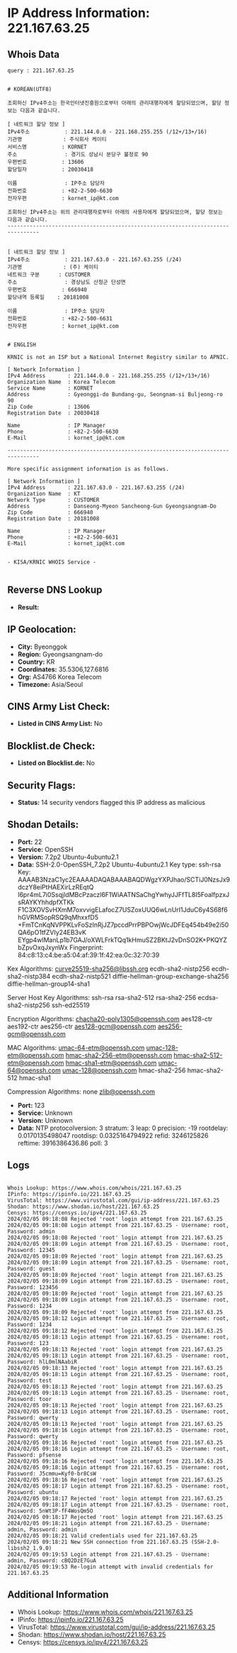 # IP Address Information: 221.167.63.25

## Whois Data
```
query : 221.167.63.25


# KOREAN(UTF8)

조회하신 IPv4주소는 한국인터넷진흥원으로부터 아래의 관리대행자에게 할당되었으며, 할당 정보는 다음과 같습니다.

[ 네트워크 할당 정보 ]
IPv4주소           : 221.144.0.0 - 221.168.255.255 (/12+/13+/16)
기관명             : 주식회사 케이티
서비스명           : KORNET
주소               : 경기도 성남시 분당구 불정로 90
우편번호           : 13606
할당일자           : 20030418

이름               : IP주소 담당자
전화번호           : +82-2-500-6630
전자우편           : kornet_ip@kt.com

조회하신 IPv4주소는 위의 관리대행자로부터 아래의 사용자에게 할당되었으며, 할당 정보는 다음과 같습니다.
--------------------------------------------------------------------------------


[ 네트워크 할당 정보 ]
IPv4주소           : 221.167.63.0 - 221.167.63.255 (/24)
기관명             : (주) 케이티
네트워크 구분      : CUSTOMER
주소               : 경상남도 산청군 단성면
우편번호           : 666940
할당내역 등록일    : 20181008

이름               : IP주소 담당자
전화번호           : +82-2-500-6631
전자우편           : kornet_ip@kt.com


# ENGLISH

KRNIC is not an ISP but a National Internet Registry similar to APNIC.

[ Network Information ]
IPv4 Address       : 221.144.0.0 - 221.168.255.255 (/12+/13+/16)
Organization Name  : Korea Telecom
Service Name       : KORNET
Address            : Gyeonggi-do Bundang-gu, Seongnam-si Buljeong-ro 90
Zip Code           : 13606
Registration Date  : 20030418

Name               : IP Manager
Phone              : +82-2-500-6630
E-Mail             : kornet_ip@kt.com

--------------------------------------------------------------------------------

More specific assignment information is as follows.

[ Network Information ]
IPv4 Address       : 221.167.63.0 - 221.167.63.255 (/24)
Organization Name  : KT
Network Type       : CUSTOMER
Address            : Danseong-Myeon Sancheong-Gun Gyeongsangnam-Do
Zip Code           : 666940
Registration Date  : 20181008

Name               : IP Manager
Phone              : +82-2-500-6631
E-Mail             : kornet_ip@kt.com


- KISA/KRNIC WHOIS Service -


```
## Reverse DNS Lookup
- **Result:** 

## IP Geolocation:
- **City:** Byeonggok
- **Region:** Gyeongsangnam-do
- **Country:** KR
- **Coordinates:** 35.5306,127.6816
- **Org:** AS4766 Korea Telecom
- **Timezone:** Asia/Seoul

## CINS Army List Check:
- **Listed in CINS Army List:** 
No

## Blocklist.de Check:
- **Listed on Blocklist.de:** 
No

## Security Flags:
- **Status:** 14 security vendors flagged this IP address as malicious

## Shodan Details:
- **Port:** 22
- **Service:** OpenSSH
- **Version:** 7.2p2 Ubuntu-4ubuntu2.1
- **Data:** SSH-2.0-OpenSSH_7.2p2 Ubuntu-4ubuntu2.1
Key type: ssh-rsa
Key: AAAAB3NzaC1yc2EAAAADAQABAAABAQDWgzYXPJhao/SCTiJ0NzsJx9dczY8eiPtHAEXirLzREqtQ
l6pr4mL7i0SsqjldMBcPzaczl6F1WiAATNSaChgYwhyJJFfTL8I5FoalfpzxJsRAYKYhhdpfXTKk
F1C3XOVSvHXmM7oxvvigELafocZ7USZoxUUQ6wLnUrI1JduC6y4S68f6hGVRMSopRSQ9qMhxxfD5
+FmTCnKqNVPPKLvFoSzInRjJZ7pccdPrrPBPOwjWcJDFEq454b49e2i50QA6pO1tfZVIy24EB3vK
EYgp4wlManLp1b7GAJ/oXWLFrkTQq1kHmuSZ2BKtJ2vDnSO2K+PKQYZbZpvOxqJxynWx
Fingerprint: 84:c8:13:c4:be:a5:04:af:39:1f:42:ea:0c:32:70:39

Kex Algorithms:
	curve25519-sha256@libssh.org
	ecdh-sha2-nistp256
	ecdh-sha2-nistp384
	ecdh-sha2-nistp521
	diffie-hellman-group-exchange-sha256
	diffie-hellman-group14-sha1

Server Host Key Algorithms:
	ssh-rsa
	rsa-sha2-512
	rsa-sha2-256
	ecdsa-sha2-nistp256
	ssh-ed25519

Encryption Algorithms:
	chacha20-poly1305@openssh.com
	aes128-ctr
	aes192-ctr
	aes256-ctr
	aes128-gcm@openssh.com
	aes256-gcm@openssh.com

MAC Algorithms:
	umac-64-etm@openssh.com
	umac-128-etm@openssh.com
	hmac-sha2-256-etm@openssh.com
	hmac-sha2-512-etm@openssh.com
	hmac-sha1-etm@openssh.com
	umac-64@openssh.com
	umac-128@openssh.com
	hmac-sha2-256
	hmac-sha2-512
	hmac-sha1

Compression Algorithms:
	none
	zlib@openssh.com


- **Port:** 123
- **Service:** Unknown
- **Version:** Unknown
- **Data:** NTP
protocolversion: 3
stratum: 3
leap: 0
precision: -19
rootdelay: 0.0170135498047
rootdisp: 0.0325164794922
refid: 3246125826
reftime: 3916386436.86
poll: 3



## Logs
```

Whois Lookup: https://www.whois.com/whois/221.167.63.25
IPinfo: https://ipinfo.io/221.167.63.25
VirusTotal: https://www.virustotal.com/gui/ip-address/221.167.63.25
Shodan: https://www.shodan.io/host/221.167.63.25
Censys: https://censys.io/ipv4/221.167.63.25
2024/02/05 09:18:08 Rejected 'root' login attempt from 221.167.63.25
2024/02/05 09:18:08 Login attempt from 221.167.63.25 - Username: root, Password: admin
2024/02/05 09:18:08 Rejected 'root' login attempt from 221.167.63.25
2024/02/05 09:18:09 Login attempt from 221.167.63.25 - Username: root, Password: 12345
2024/02/05 09:18:09 Rejected 'root' login attempt from 221.167.63.25
2024/02/05 09:18:09 Login attempt from 221.167.63.25 - Username: root, Password: guest
2024/02/05 09:18:09 Rejected 'root' login attempt from 221.167.63.25
2024/02/05 09:18:09 Login attempt from 221.167.63.25 - Username: root, Password: 123456
2024/02/05 09:18:09 Rejected 'root' login attempt from 221.167.63.25
2024/02/05 09:18:09 Login attempt from 221.167.63.25 - Username: root, Password: 1234
2024/02/05 09:18:09 Rejected 'root' login attempt from 221.167.63.25
2024/02/05 09:18:12 Login attempt from 221.167.63.25 - Username: root, Password: 1234
2024/02/05 09:18:12 Rejected 'root' login attempt from 221.167.63.25
2024/02/05 09:18:13 Login attempt from 221.167.63.25 - Username: root, Password: 123
2024/02/05 09:18:13 Rejected 'root' login attempt from 221.167.63.25
2024/02/05 09:18:13 Login attempt from 221.167.63.25 - Username: root, Password: hlL0mlNAabiR
2024/02/05 09:18:13 Rejected 'root' login attempt from 221.167.63.25
2024/02/05 09:18:13 Login attempt from 221.167.63.25 - Username: root, Password: test
2024/02/05 09:18:13 Rejected 'root' login attempt from 221.167.63.25
2024/02/05 09:18:13 Login attempt from 221.167.63.25 - Username: root, Password: toor
2024/02/05 09:18:13 Rejected 'root' login attempt from 221.167.63.25
2024/02/05 09:18:13 Login attempt from 221.167.63.25 - Username: root, Password: qwerty
2024/02/05 09:18:13 Rejected 'root' login attempt from 221.167.63.25
2024/02/05 09:18:16 Login attempt from 221.167.63.25 - Username: root, Password: qwerty
2024/02/05 09:18:16 Rejected 'root' login attempt from 221.167.63.25
2024/02/05 09:18:16 Login attempt from 221.167.63.25 - Username: root, Password: pfsense
2024/02/05 09:18:16 Rejected 'root' login attempt from 221.167.63.25
2024/02/05 09:18:16 Login attempt from 221.167.63.25 - Username: root, Password: J5cmmu=Kyf0-br8CsW
2024/02/05 09:18:16 Rejected 'root' login attempt from 221.167.63.25
2024/02/05 09:18:17 Login attempt from 221.167.63.25 - Username: root, Password: ubuntu
2024/02/05 09:18:17 Rejected 'root' login attempt from 221.167.63.25
2024/02/05 09:18:17 Login attempt from 221.167.63.25 - Username: root, Password: 5nWt3P-fF4WosQm5O
2024/02/05 09:18:17 Rejected 'root' login attempt from 221.167.63.25
2024/02/05 09:18:21 Login attempt from 221.167.63.25 - Username: admin, Password: admin
2024/02/05 09:18:21 Valid credentials used for 221.167.63.25
2024/02/05 09:18:21 New SSH connection from 221.167.63.25 (SSH-2.0-libssh2_1.9.0)
2024/02/05 09:19:53 Login attempt from 221.167.63.25 - Username: admin, Password: cBQ2DzE7GuA
2024/02/05 09:19:53 Re-login attempt with invalid credentials for 221.167.63.25

```
## Additional Information
- Whois Lookup: https://www.whois.com/whois/221.167.63.25
- IPinfo: https://ipinfo.io/221.167.63.25
- VirusTotal: https://www.virustotal.com/gui/ip-address/221.167.63.25
- Shodan: https://www.shodan.io/host/221.167.63.25
- Censys: https://censys.io/ipv4/221.167.63.25

